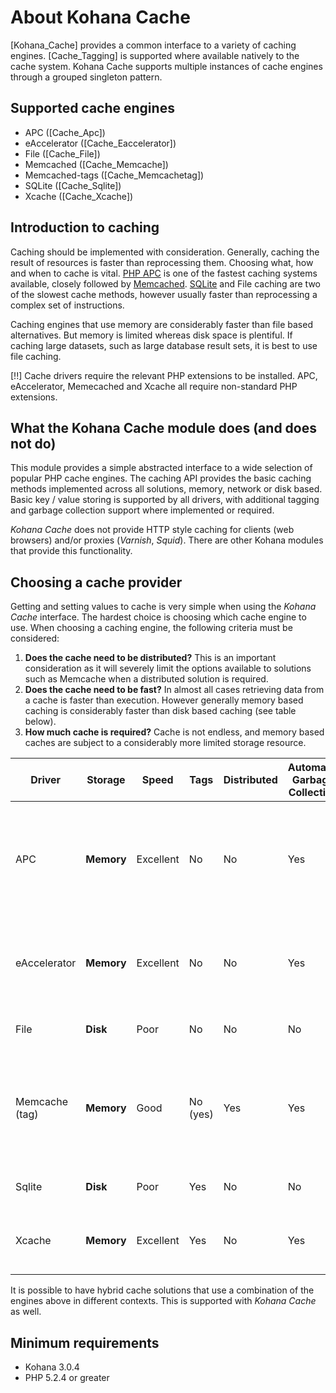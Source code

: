 # About Kohana Cache

[Kohana_Cache] provides a common interface to a variety of caching engines. [Cache_Tagging] is
supported where available natively to the cache system. Kohana Cache supports multiple 
instances of cache engines through a grouped singleton pattern.

## Supported cache engines

 *  APC ([Cache_Apc])
 *  eAccelerator ([Cache_Eaccelerator])
 *  File ([Cache_File])
 *  Memcached ([Cache_Memcache])
 *  Memcached-tags ([Cache_Memcachetag])
 *  SQLite ([Cache_Sqlite])
 *  Xcache ([Cache_Xcache])

## Introduction to caching

Caching should be implemented with consideration. Generally, caching the result of resources
is faster than reprocessing them. Choosing what, how and when to cache is vital. [PHP APC](http://php.net/manual/en/book.apc.php) is one of the fastest caching systems available, closely followed by [Memcached](http://memcached.org/). [SQLite](http://www.sqlite.org/) and File caching are two of the slowest cache methods, however usually faster than reprocessing
a complex set of instructions.

Caching engines that use memory are considerably faster than file based alternatives. But
memory is limited whereas disk space is plentiful. If caching large datasets, such as large database result sets, it is best to use file caching.

 [!!] Cache drivers require the relevant PHP extensions to be installed. APC, eAccelerator, Memecached and Xcache all require non-standard PHP extensions.

## What the Kohana Cache module does (and does not do)

This module provides a simple abstracted interface to a wide selection of popular PHP cache engines. The caching API provides the basic caching methods implemented across all solutions, memory, network or disk based. Basic key / value storing is supported by all drivers, with additional tagging and garbage collection support where implemented or required.

_Kohana Cache_ does not provide HTTP style caching for clients (web browsers) and/or proxies (_Varnish_, _Squid_). There are other Kohana modules that provide this functionality.

## Choosing a cache provider

Getting and setting values to cache is very simple when using the _Kohana Cache_ interface. The hardest choice is choosing which cache engine to use. When choosing a caching engine, the following criteria must be considered:

 1. __Does the cache need to be distributed?__
    This is an important consideration as it will severely limit the options available to solutions such as Memcache when a distributed solution is required.
 2. __Does the cache need to be fast?__
    In almost all cases retrieving data from a cache is faster than execution. However generally memory based caching is considerably faster than disk based caching (see table below).
 3. __How much cache is required?__
    Cache is not endless, and memory based caches are subject to a considerably more limited storage resource.

Driver           | Storage      | Speed     | Tags     | Distributed | Automatic Garbage Collection | Notes
---------------- | ------------ | --------- | -------- | ----------- | ---------------------------- | -----------------------
APC              | __Memory__   | Excellent | No       | No          | Yes | Widely available PHP opcode caching solution, improves php execution performance
eAccelerator     | __Memory__   | Excellent | No       | No          | Yes | Limited support and no longer developed. Included for legacy systems
File             | __Disk__     | Poor      | No       | No          | No  | Marginally faster than execution
Memcache (tag)   | __Memory__   | Good      | No (yes) | Yes         | Yes | Generally fast distributed solution, but has a speed hit due to variable network latency
Sqlite           | __Disk__     | Poor      | Yes      | No          | No  | Marginally faster than execution
Xcache           | __Memory__   | Excellent | Yes      | No          | Yes | Very fast memory solution and alternative to APC

It is possible to have hybrid cache solutions that use a combination of the engines above in different contexts. This is supported with _Kohana Cache_ as well.

## Minimum requirements

 *  Kohana 3.0.4
 *  PHP 5.2.4 or greater